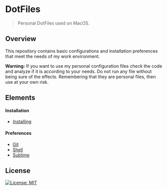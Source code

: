 # DotFiles
> Personal DotFiles used on MacOS.

## Overview
This repository contains basic configurations and installation preferences that meet the needs of my work environment.

**Warning:** If you want to use my personal configuration files check the code and analyze if it is according to your needs. Do not run any file without being sure of the effects. Remembering that they are personal files, then use at your own risk.

## Elements
#### Installation
- [Installing](install/)

#### Preferences
- [Git](git/)
- [Shell](shell/)
- [Sublime](sublime/)

## License
[![License: MIT](https://img.shields.io/badge/License-MIT-blue.svg)](./LICENSE)

